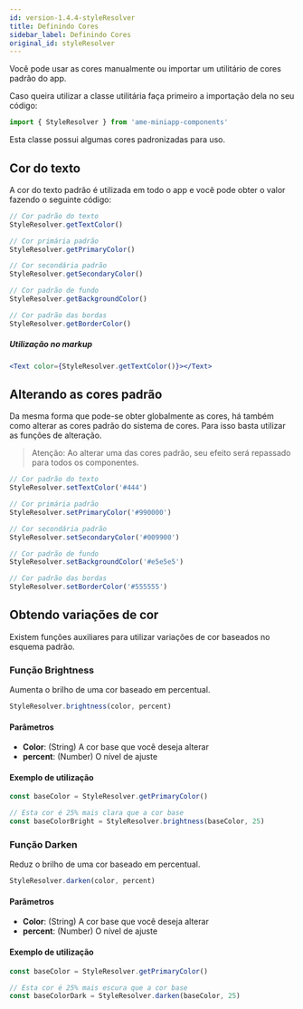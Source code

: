 ```yaml
---
id: version-1.4.4-styleResolver
title: Definindo Cores
sidebar_label: Definindo Cores
original_id: styleResolver
---
```


Você pode usar as cores manualmente ou importar um utilitário de cores padrão do app.

Caso queira utilizar a classe utilitária faça primeiro a importação dela no seu código:
```js
import { StyleResolver } from 'ame-miniapp-components'
```
Esta classe possui algumas cores padronizadas para uso.

## Cor do texto

A cor do texto padrão é utilizada em todo o app e você pode obter o valor fazendo o seguinte código:

```javascript
// Cor padrão do texto
StyleResolver.getTextColor()

// Cor primária padrão
StyleResolver.getPrimaryColor()

// Cor secondária padrão
StyleResolver.getSecondaryColor()

// Cor padrão de fundo
StyleResolver.getBackgroundColor()

// Cor padrão das bordas
StyleResolver.getBorderColor()
```

##### Utilização no markup

```jsx harmony
<Text color={StyleResolver.getTextColor()}></Text>
```


## Alterando as cores padrão

Da mesma forma que pode-se obter globalmente as cores, há também como alterar as cores padrão do sistema de cores.
Para isso basta utilizar as funções de alteração.

> Atenção: Ao alterar uma das cores padrão, seu efeito será repassado para todos os componentes.

```javascript
// Cor padrão do texto
StyleResolver.setTextColor('#444')

// Cor primária padrão
StyleResolver.setPrimaryColor('#990000')

// Cor secondária padrão
StyleResolver.setSecondaryColor('#009900')

// Cor padrão de fundo
StyleResolver.setBackgroundColor('#e5e5e5')

// Cor padrão das bordas
StyleResolver.setBorderColor('#555555')
```

## Obtendo variações de cor

Existem funções auxiliares para utilizar variações de cor baseados no esquema padrão.

### Função Brightness

Aumenta o brilho de uma cor baseado em percentual.

```javascript
StyleResolver.brightness(color, percent)
```

#### Parâmetros

* __Color__: (String) A cor base que você deseja alterar
* __percent__: (Number) O nível de ajuste

#### Exemplo de utilização

```javascript
const baseColor = StyleResolver.getPrimaryColor()

// Esta cor é 25% mais clara que a cor base
const baseColorBright = StyleResolver.brightness(baseColor, 25)
```

### Função Darken

Reduz o brilho de uma cor baseado em percentual.

```javascript
StyleResolver.darken(color, percent)
```

#### Parâmetros

* __Color__: (String) A cor base que você deseja alterar
* __percent__: (Number) O nível de ajuste

#### Exemplo de utilização

```javascript
const baseColor = StyleResolver.getPrimaryColor()

// Esta cor é 25% mais escura que a cor base
const baseColorDark = StyleResolver.darken(baseColor, 25)
```
